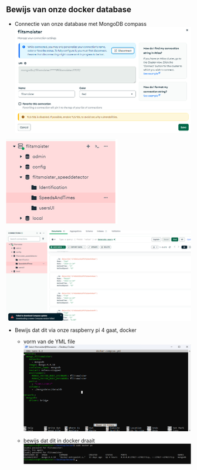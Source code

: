 ## Bewijs van onze docker database

- Connectie van onze database met MongoDB compass
![alt text](image.png)

![alt text](image-1.png)

![alt text](image-2.png)

- Bewijs dat dit via onze raspberry pi 4 gaat, docker
    - vorm van de YML file
    ![alt text](image-3.png)

    - bewijs dat dit in docker draait
    ![alt text](image-4.png)